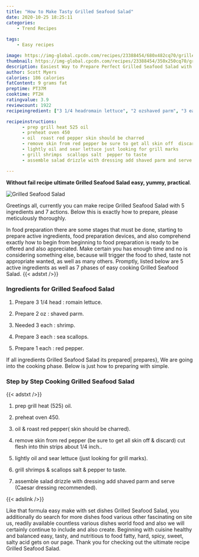```yaml
---
title: "How to Make Tasty Grilled Seafood Salad"
date: 2020-10-25 18:25:11
categories:
    - Trend Recipes
    
tags:
    - Easy recipes

image: https://img-global.cpcdn.com/recipes/23388454/680x482cq70/grilled-seafood-salad-recipe-main-photo.jpg
thumbnail: https://img-global.cpcdn.com/recipes/23388454/350x250cq70/grilled-seafood-salad-recipe-main-photo.jpg
description: Easiest Way to Prepare Perfect Grilled Seafood Salad with 5 ingredients and 7 stages of easy cooking.
author: Scott Myers
calories: 186 calories
fatContent: 9 grams fat
preptime: PT37M
cooktime: PT2H
ratingvalue: 3.9
reviewcount: 1922
recipeingredient: ["3 1/4 headromain lettuce", "2 ozshaved parm", "3 eachshrimp", "3 eachsea scallops", "1 eachred pepper"]

recipeinstructions: 
      - prep grill heat 525 oil 
      - preheat oven 450 
      - oil  roast red pepper skin should be charred 
      - remove skin from red pepper be sure to get all skin off  discard cut flesh into thin strips about 14 inch 
      - lightly oil and sear lettuce just looking for grill marks 
      - grill shrimps  scallops salt  pepper to taste 
      - assemble salad drizzle with dressing add shaved parm and serve Caesar dressing recommended

---
```




**Without fail recipe ultimate Grilled Seafood Salad easy, yummy, practical**. 


![Grilled Seafood Salad](https://img-global.cpcdn.com/recipes/23388454/680x482cq70/grilled-seafood-salad-recipe-main-photo.jpg "Grilled Seafood Salad")




Greetings all, currently you can make recipe Grilled Seafood Salad with 5 ingredients and 7 actions. Below this is exactly how to prepare, please meticulously thoroughly.

In food preparation there are some stages that must be done, starting to prepare active ingredients, food preparation devices, and also comprehend exactly how to begin from beginning to food preparation is ready to be offered and also appreciated. Make certain you has enough time and no is considering something else, because will trigger the food to shed, taste not appropriate wanted, as well as many others. Promptly, listed below are 5 active ingredients as well as 7 phases of easy cooking Grilled Seafood Salad.
{{< adstxt />}}

### Ingredients for Grilled Seafood Salad


1. Prepare 3 1/4 head : romain lettuce.

1. Prepare 2 oz : shaved parm.

1. Needed 3 each : shrimp.

1. Prepare 3 each : sea scallops.

1. Prepare 1 each : red pepper.



If all ingredients Grilled Seafood Salad its prepared| prepares}, We are going into the cooking phase. Below is just how to preparing with simple.

### Step by Step Cooking Grilled Seafood Salad

{{< adstxt />}}


1. prep grill heat (525) oil.



1. preheat oven 450.



1. oil &amp; roast red pepper( skin should be charred).



1. remove skin from red pepper (be sure to get all skin off &amp; discard) cut flesh into thin strips about 1/4 inch..



1. lightly oil and sear lettuce (just looking for grill marks).



1. grill shrimps &amp; scallops salt &amp; pepper to taste.



1. assemble salad drizzle with dressing add shaved parm and serve (Caesar dressing recommended).





{{< adslink />}}

Like that formula easy make with set dishes Grilled Seafood Salad, you additionally do search for more dishes food various other fascinating on site us, readily available countless various dishes world food and also we will certainly continue to include and also create. Beginning with cuisine healthy and balanced easy, tasty, and nutritious to food fatty, hard, spicy, sweet, salty acid gets on our page. Thank you for checking out the ultimate recipe Grilled Seafood Salad.
